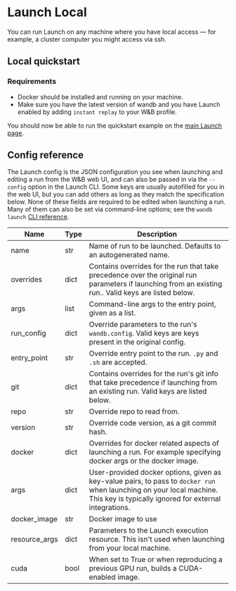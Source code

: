 # Launch Local

You can run Launch on any machine where you have local access — for example, a cluster computer you might access via ssh.

## Local quickstart

### Requirements

* Docker should be installed and running on your machine.
* Make sure you have the latest version of wandb and you have Launch enabled by adding `instant replay` to your W\&B profile.

You should now be able to run the quickstart example on the [main Launch page](../).

## Config reference

The Launch config is the JSON configuration you see when launching and editing a run from the W\&B web UI, and can also be passed in via the `--config` option in the Launch CLI. Some keys are usually autofilled for you in the web UI, but you can add others as long as they match the specification below. None of these fields are required to be edited when launching a run. Many of them can also be set via command-line options; see the `wandb launch` [CLI reference](../../../ref/cli/wandb-launch.md).

| Name                  | Type | Description                                                                                                                                                                    |
| --------------------- | ---- | ------------------------------------------------------------------------------------------------------------------------------------------------------------------------------ |
| name                  | str  | Name of run to be launched. Defaults to an autogenerated name.                                                                                                                 |
| overrides             | dict | Contains overrides for the run that take precedence over the original run parameters if launching from an existing run.. Valid keys are listed below.                          |
|         args          | list | Command-line args to the entry point, given as a list.                                                                                                                         |
|         run\_config   | dict | Override parameters to the run's `wandb.config`. Valid keys are keys present in the original config.                                                                           |
|         entry\_point  | str  | Override entry point to the run. `.py` and `.sh` are accepted.                                                                                                                 |
| git                   | dict | Contains overrides for the run's git info that take precedence if launching from an existing run. Valid keys are listed below.                                                 |
|         repo          | str  | Override repo to read from.                                                                                                                                                    |
|         version       | str  | Override code version, as a git commit hash.                                                                                                                                   |
| docker                | dict | Overrides for docker related aspects of launching a run. For example specifying docker args or the docker image.                                                               |
|         args          | dict | User-provided docker options, given as key-value pairs, to pass to `docker run` when launching on your local machine. This key is typically ignored for external integrations. |
|         docker\_image | str  | Docker image to use                                                                                                                                                            |
| resource\_args        | dict | Parameters to the Launch execution resource. This isn't used when launching from your local machine.                                                                           |
| cuda                  | bool | When set to True or when reproducing a previous GPU run, builds a CUDA-enabled image.                                                                                          |
